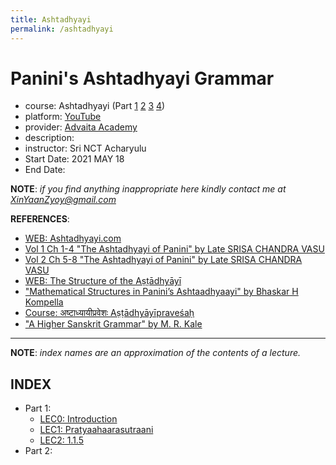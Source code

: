 ```yaml
---
title: Ashtadhyayi
permalink: /ashtadhyayi
---
```


# Panini's Ashtadhyayi Grammar
- course: Ashtadhyayi (Part [1](https://www.youtube.com/watch?v=3f1WKovrtvY&list=PLWjpkY4mU2RDgcakdhrrC8mUIqkaosEDU) [2](https://www.youtube.com/watch?v=jZP2ZBV909E&list=PLWjpkY4mU2RAi2ZAWY7aNKWqmmGhi-zzq) [3](https://www.youtube.com/watch?v=NUHH1bZd9Is&list=PLWjpkY4mU2RBVFmdZM_o6YH7ZSoF8YPoQ) [4](https://www.youtube.com/watch?v=YdcTJmGMNow&list=PLWjpkY4mU2RDbYsnxSd2BYUiPUJf1YWNb))
- platform: [YouTube](https://www.youtube.com/)
- provider: [Advaita Academy](https://www.advaita-academy.org/)
- description:  
- instructor: Sri NCT Acharyulu
- Start Date: 2021 MAY 18
- End Date:

**NOTE**: *if you find anything inappropriate here kindly contact me at XinYaanZyoy@gmail.com*

**REFERENCES**: 
- [WEB: Ashtadhyayi.com](https://ashtadhyayi.com/)
- [Vol 1 Ch 1-4 "The Ashtadhyayi of Panini" by Late SRISA CHANDRA VASU](https://archive.org/details/dli.ernet.285912)
- [Vol 2 Ch 5-8 "The Ashtadhyayi of Panini" by Late SRISA CHANDRA VASU](https://archive.org/details/dli.ernet.285913)
- [WEB: The Structure of the Aṣṭādhyāyī](https://www.learnsanskrit.org/panini/structure/)
- ["Mathematical Structures in Panini’s Ashtaadhyaayi" by Bhaskar H Kompella](https://archive.org/details/panini-article-for-pub)
- [Course: अष्टाध्यायीप्रवेशः Aṣṭādhyāyīpraveśaḥ](https://www.sanskritfromhome.in/course/ashtadhyayipravesha/)
- ["A Higher Sanskrit Grammar" by M. R. Kale](https://archive.org/details/highersanskritgr00kaleuoft/)
    
______________

**NOTE**: *index names are an approximation of the contents of a lecture.*

## INDEX
- Part 1: 
    - [LEC0: Introduction](/OCBooks/ashtadhyayi/notes/part1/lec0)
    - [LEC1: Pratyaahaarasutraani](/OCBooks/ashtadhyayi/notes/part1/lec1)
    - [LEC2: 1.1.5](/OCBooks/ashtadhyayi/notes/part1/lec2)
- Part 2: